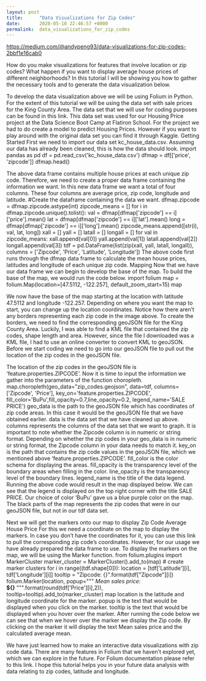 ```yaml
---
layout: post
title:      "Data Visualizations for Zip Codes"
date:       2020-05-10 22:46:57 +0000
permalink:  data_visualizations_for_zip_codes
---
```



https://medium.com/@andypeng93/data-visualizations-for-zip-codes-2bbf1e16cab0

How do you make visualizations for features that involve location or zip codes? What happen if you want to display average house prices of different neighborhoods? In this tutorial I will be showing you how to gather the necessary tools and to generate the data visualization below.

To develop the data visualization above we will be using Folium in Python. For the extent of this tutorial we will be using the data set with sale prices for the King County Area. The data set that we will use for coding purposes can be found in this link. This data set was used for our Housing Price project at the Data Science Boot Camp at Flatiron School. For the project we had to do create a model to predict Housing Prices. However if you want to play around with the original data set you can find it through Kaggle.
Getting Started
First we need to import our data set kc_house_data.csv. Assuming our data has already been cleaned, this is how the data should look.
import pandas as pd
df = pd.read_csv('kc_house_data.csv')
dfmap = df[['price', 'zipcode']]
dfmap.head()

The above data frame contains multiple house prices at each unique zip code. Therefore, we need to create a proper data frame containing the information we want. In this new data frame we want a total of four columns. These four columns are average price, zip code, longitude and latitude.
#Create the dataframe containing the data we want.
dfmap.zipcode = dfmap.zipcode.astype(int)
zipcode_means = []
for i in dfmap.zipcode.unique().tolist():
    val = dfmap[dfmap['zipcode'] == i]['price'].mean()
    lat = dfmap[dfmap['zipcode'] == i]['lat'].mean()
    long = dfmap[dfmap['zipcode'] == i]['long'].mean()
    zipcode_means.append([str(i), val, lat, long])
xall = []
yall = []
latall = []
longall = []
for val in zipcode_means:
    xall.append(val[0])
    yall.append(val[1])
    latall.append(val[2])
    longall.append(val[3])
tdf = pd.DataFrame(list(zip(xall, yall, latall, longall)), columns = ['Zipcode', 'Price', 'Latitude', 'Longitude'])
The above code first runs through the dfmap data frame to calculate the mean house prices, latitudes and longitude of each unique zip code.
Mapping
Now that we have our data frame we can begin to develop the base of the map. To build the base of the map, we would run the code below.
import folium
map = folium.Map(location=[47.5112, -122.257], default_zoom_start=15)
map

We now have the base of the map starting at the location with latitude 47.5112 and longitude -122.257. Depending on where you want the map to start, you can change up the location coordinates. Notice how there aren’t any borders representing each zip code in the image above.
To create the borders, we need to find the corresponding geoJSON file for the King County Area. Luckily, I was able to find a KML file that contained the zip codes, shape length and area. However, since the file I downloaded was a KML file, I had to use an online converter to convert KML to geoJSON. Before we start coding we need to go into our geoJSON file to pull out the location of the zip codes in the geoJSON file.


The location of the zip codes in the geoJSON file is ‘feature.properties.ZIPCODE’. Now it is time to input the information we gather into the parameters of the function choropleth.
map.choropleth(geo_data="zip_codes.geojson",
               data=tdf, 
               columns=['Zipcode', 'Price'], 
               key_on='feature.properties.ZIPCODE', 
               fill_color='BuPu',fill_opacity=0.7,line_opacity=0.2,
               legend_name='SALE PRICE')
geo_data is the path to the geoJSON file which has coordinates of zip code areas. In this case it would be the geoJSON file that we have obtained earlier.
data is the data set that we have cleaned up above.
columns represents the columns of the data set that we want to graph. It is important to note whether the Zipcode column is in numeric or string format. Depending on whether the zip codes in your geo_data is in numeric or string format, the Zipcode column in your data needs to match it.
key_on is the path that contains the zip code values in the geoJSON file, which we mentioned above ‘feature.properties.ZIPCODE’.
fill_color is the color schema for displaying the areas.
fill_opacity is the transparency level of the boundary areas when filling in the color.
line_opacity is the transparency level of the boundary lines.
legend_name is the title of the data legend.
Running the above code would result in the map displayed below. We can see that the legend is displayed on the top right corner with the title SALE PRICE. Our choice of color ‘BuPu’ gave us a blue purple color on the map. The black parts of the map represents the zip codes that were in our geoJSON file, but not in our tdf data set.

Next we will get the markers onto our map to display
Zip Code
Average House Price
For this we need a coordinate on the map to display the markers. In case you don’t have the coordinates for it, you can use this link to pull the corresponding zip code’s coordinates. However, for our usage we have already prepared the data frame to use. To display the markers on the map, we will be using the Marker function.
from folium.plugins import MarkerCluster
marker_cluster = MarkerCluster().add_to(map) # create marker clusters
for i in range((tdf.shape[0])):
    location = [tdf['Latitude'][i], tdf['Longitude'][i]]
    tooltip = "Zipcode: {}".format(tdf["Zipcode"][i])
    folium.Marker(location, 
                  popup="""
                  <i>Mean sales price: </i> <br> <b>${}</b> 
                  """.format(round(tdf['Price'][i],2)),
                  tooltip=tooltip).add_to(marker_cluster)
map
location is the latitude and longitude coordinate for the marker.
popup is the text that would be displayed when you click on the marker.
tooltip is the text that would be displayed when you hover over the marker.
After running the code below we can see that when we hover over the marker we display the Zip code. By clicking on the marker it will display the text Mean sales price and the calculated average mean.

We have just learned how to make an interactive data visualizations with zip code data. There are many features in Folium that we haven’t explored yet, which we can explore in the future. For Folium documentation please refer to this link. I hope this tutorial helps you in your future data analysis with data relating to zip codes, latitude and longitude.
